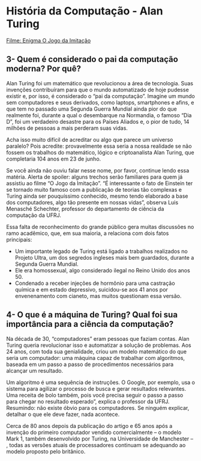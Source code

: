 # História da Computação - Alan Turing

[Filme: Enigma O Jogo da Imitação](https://www.youtube.com/watch?v=lRid96uWpqo)

## 3- Quem é considerado o pai da computação moderna? Por quê?

Alan Turing foi um matemático que revolucionou a área de tecnologia. Suas invenções contribuíram para que o mundo automatizado de hoje pudesse existir e, por isso, é considerado o “pai da computação”. Imagine um mundo sem computadores e seus derivados, como laptops, smartphones e afins, e que tem no passado uma Segunda Guerra Mundial ainda pior do que realmente foi, durante a qual o desembarque na Normandia, o famoso “Dia D”, foi um verdadeiro desastre para os Países Aliados e, o pior de tudo, 14 milhões de pessoas a mais perderam suas vidas.

Acha isso muito difícil de acreditar ou algo que parece um universo paralelo? Pois acredite: provavelmente essa seria a nossa realidade se não fossem os trabalhos do matemático, lógico e criptoanalista Alan Turing, que completaria 104 anos em 23 de junho.

Se você ainda não ouviu falar nesse nome, por favor, continue lendo essa matéria. Alerta de spoiler: alguns trechos serão familiares para quem já assistiu ao filme “O Jogo da Imitação”. “É interessante o fato de Einstein ter se tornado muito famoso com a publicação de teorias tão complexas e Turing ainda ser pouquíssimo conhecido, mesmo tendo elaborado a base dos computadores, algo tão presente em nossas vidas”, observa Luis Menasché Schechter, professor do departamento de ciência da computação da UFRJ.

Essa falta de reconhecimento do grande público gera muitas discussões no ramo acadêmico, que, em sua maioria, a relaciona com dois fatos principais:

* Um importante legado de Turing está ligado a trabalhos realizados no Projeto Ultra, um dos segredos ingleses mais bem guardados, durante a Segunda Guerra Mundial.
* Ele era homossexual, algo considerado ilegal no Reino Unido dos anos 50. 
* Condenado a receber injeções de hormônio para uma castração química e em estado depressivo, suicidou-se aos 41 anos por envenenamento com cianeto, mas muitos questionam essa versão.

## 4- O que é a máquina de Turing? Qual foi sua importância para a ciência da computação?


Na década de 30, “computadores” eram pessoas que faziam contas. Alan Turing queria revolucionar isso e automatizar a solução de problemas. Aos 24 anos, com toda sua genialidade, criou um modelo matemático do que seria um computador: uma máquina capaz de trabalhar com algoritmos, baseada em um passo a passo de procedimentos necessários para alcançar um resultado.

Um algoritmo é uma sequência de instruções. O Google, por exemplo, usa o sistema para agilizar o processo de busca e gerar resultados relevantes. Uma receita de bolo também, pois você precisa seguir o passo a passo para chegar no resultado esperado”, explica o professor da UFRJ. Resumindo: não existe óbvio para os computadores. Se ninguém explicar, detalhar o que ele deve fazer, nada acontece.

Cerca de 80 anos depois da publicação do artigo e 65 anos após a invenção do primeiro computador vendido comercialmente – o modelo Mark 1, também desenvolvido por Turing, na Universidade de Manchester – , todas as versões atuais de processadores continuam se adequando ao modelo proposto pelo britânico.
